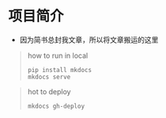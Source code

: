 # 项目简介

* 因为简书总封我文章，所以将文章搬运的这里


>  how to run in local
> ```
> pip install mkdocs
> mkdocs serve
> ```
 
> hot to deploy 
> ```
> mkdocs gh-deploy
> ```